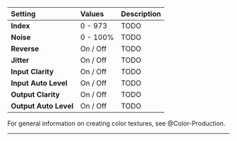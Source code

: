 | Setting               | Values      | Description |
| :-------------------- | :---------- | :---------- |
| **Index**             | 0 - 973     | TODO       |
| **Noise**             | 0 - 100% | TODO       |
| **Reverse**           | On / Off    | TODO       |
| **Jitter**            | On / Off    | TODO       |
| **Input Clarity**     | On / Off    | TODO       |
| **Input Auto Level**  | On / Off    | TODO       |
| **Output Clarity**    | On / Off    | TODO       |
| **Output Auto Level** | On / Off    | TODO       |




For general information on creating color textures, see @Color-Production.

***

<!--examples-->
